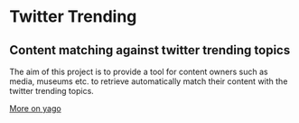 # Twitter Trending

## Content matching against twitter trending topics

The aim of this project is to provide a tool for content owners such as media, museums etc. to retrieve automatically match their content with the twitter trending topics.

[More on yago](YAGO.md)